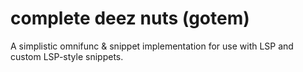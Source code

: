 # complete deez nuts (gotem)

A simplistic omnifunc & snippet implementation for use with LSP and custom LSP-style snippets.
